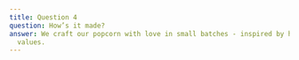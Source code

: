 ```yaml
---
title: Question 4
question: How’s it made?
answer: We craft our popcorn with love in small batches - inspired by honest American
  values.
---
```


